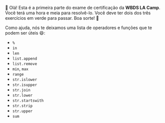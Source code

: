 :wave: Olá! Esta é a primeira parte do exame de certificação da **WBDS LA Camp**. Você terá uma hora e meia para resolvê-lo. Você deve ter dois dos três exercícios em verde para passar. Boa sorte! :muscle:

Como ajuda, nós te deixamos uma lista de operadores e funções que te podem ser úteis :smile::

* `%`
* `in`
* `len`
* `list.append`
* `list.remove`
* `min`, `max`
* `range`
* `str.islower`
* `str.isupper`
* `str.join`
* `str.lower`
* `str.startswith`
* `str.strip`
* `str.upper`
* `sum`
